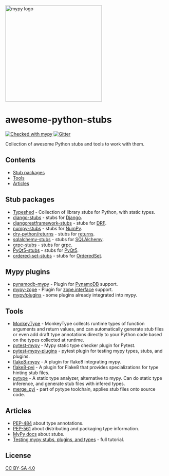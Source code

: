 <img src="http://mypy-lang.org/static/mypy_light.svg" alt="mypy logo" width="300px"/>

# awesome-python-stubs

[![Checked with mypy](http://www.mypy-lang.org/static/mypy_badge.svg)](http://mypy-lang.org/)
[![Gitter](https://badges.gitter.im/mypy-django/Lobby.svg)](https://gitter.im/mypy-django/Lobby)

Collection of awesome Python stubs and tools to work with them.


## Contents

- [Stub packages](#stub-packages)
- [Tools](#tools)
- [Articles](#articles)


## Stub packages

- [Typeshed](https://github.com/python/typeshed) - Collection of library stubs for Python, with static types.
- [django-stubs](https://github.com/typeddjango/django-stubs) - stubs for [Django](https://github.com/django/django).
- [djangorestframework-stubs](https://github.com/typeddjango/djangorestframework-stubs) - stubs for [DRF](https://github.com/encode/django-rest-framework).
- [numpy-stubs](https://github.com/rominf/ordered-set-stubs) - stubs for [NumPy](http://github.com/numpy/numpy).
- [dry-python/returns](https://github.com/dry-python/returns) - stubs for [returns](https://github.com/dry-python/returns).
- [sqlalchemy-stubs](https://github.com/dropbox/sqlalchemy-stubs) - stubs for [SQLAlchemy](https://github.com/sqlalchemy/sqlalchemy).
- [grpc-stubs](https://github.com/shabbyrobe/grpc-stubs) - stubs for [grpc](https://github.com/grpc/grpc).
- [PyQt5-stubs](https://github.com/stlehmann/PyQt5-stubs) - stubs for [PyQt5](https://www.riverbankcomputing.com/software/pyqt/intro).
- [ordered-set-stubs](https://github.com/rominf/ordered-set-stubs) - stubs for [OrderedSet](https://github.com/LuminosoInsight/ordered-set).


## Mypy plugins

- [pynamodb-mypy](https://github.com/lyft/pynamodb-mypy) - Plugin for [PynamoDB](https://github.com/pynamodb/PynamoDB) support.
- [mypy-zope](https://github.com/Shoobx/mypy-zope) - Plugin for [zope.interface](https://zopeinterface.readthedocs.io/en/latest/) support.
- [mypy/plugins](https://github.com/python/mypy/tree/master/mypy/plugins) - some plugins already integrated into mypy.

## Tools

- [MonkeyType](https://github.com/instagram/MonkeyType) - MonkeyType collects runtime types of function arguments and return values, and can automatically generate stub files or even add draft type annotations directly to your Python code based on the types collected at runtime.
- [pytest-mypy](https://github.com/dbader/pytest-mypy) - Mypy static type checker plugin for Pytest.
- [pytest-mypy-plugins](https://github.com/typeddjango/pytest-mypy-plugins) - pytest plugin for testing mypy types, stubs, and plugins.
- [flake8-mypy](https://github.com/ambv/flake8-mypy) - A plugin for flake8 integrating mypy.
- [flake8-pyi](https://github.com/ambv/flake8-pyi) - A plugin for Flake8 that provides specializations for type hinting stub files.
- [pytype](https://github.com/google/pytype/) - A static type analyzer, alternative to mypy. Can do static type inference, and generate stub files with infered types.
- [merge_pyi](https://github.com/google/pytype/tree/master/pytype/tools/merge_pyi) - part of pytype toolchain, applies stub files onto source code.


## Articles

- [PEP-484](https://www.python.org/dev/peps/pep-0484/) about type annotations.
- [PEP-561](https://www.python.org/dev/peps/pep-0561/) about distributing and packaging type information.
- [MyPy docs](https://mypy.readthedocs.io/en/latest/stubs.html) about stubs.
- [Testing mypy stubs, plugins, and types](https://sobolevn.me/2019/08/testing-mypy-types) - full tutorial.


## License

[CC BY-SA 4.0](https://creativecommons.org/licenses/by-sa/4.0/)
